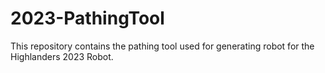 # 2023-PathingTool
This repository contains the pathing tool used for generating robot for the Highlanders 2023 Robot.
